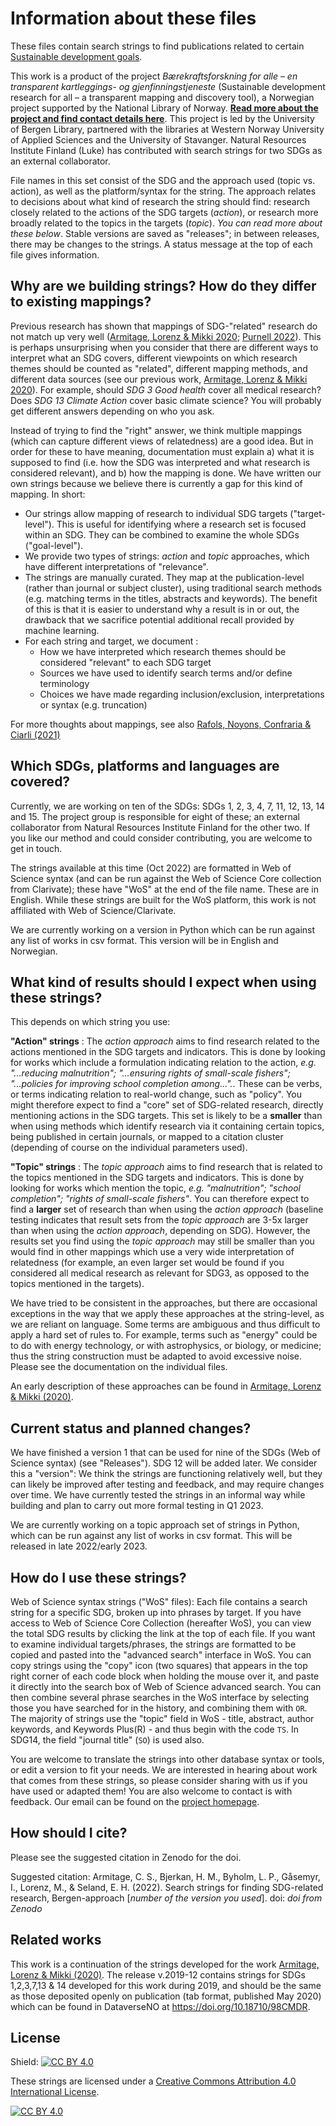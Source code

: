 # Information about these files

These files contain search strings to find publications related to certain [Sustainable development goals](https://sdgs.un.org/goals). 

This work is a product of the project *Bærekraftsforskning for alle – en transparent kartleggings- og gjenfinningstjeneste* (Sustainable development research for all – a transparent mapping and discovery tool), a Norwegian project supported by the National Library of Norway. **[Read more about the project and find contact details here](https://www.uib.no/en/ub/148804/sustainable-development-research-all-%E2%80%93-transparent-mapping-and-discovery-tool)**. This project is led by the University of Bergen Library, partnered with the libraries at Western Norway University of Applied Sciences and the University of Stavanger. Natural Resources Institute Finland (Luke) has contributed with search strings for two SDGs as an external collaborator.

File names in this set consist of the SDG and the approach used (topic vs. action), as well as the platform/syntax for the string. The approach relates to decisions about what kind of research the string should find: research closely related to the actions of the SDG targets (*action*), or research more broadly related to the topics in the targets (*topic*). *You can read more about these below*. Stable versions are saved as "releases"; in between releases, there may be changes to the strings. A status message at the top of each file gives information.

## Why are we building strings? How do they differ to existing mappings?

Previous research has shown that mappings of SDG-"related" research do not match up very well ([Armitage, Lorenz & Mikki 2020](https://doi.org/10.1162/qss_a_00071); [Purnell 2022](https://doi.org/10.1162/qss_a_00215)). This is perhaps unsurprising when you consider that there are different ways to interpret what an SDG covers, different viewpoints on which research themes should be counted as "related", different mapping methods, and different data sources (see our previous work, [Armitage, Lorenz & Mikki 2020](https://doi.org/10.1162/qss_a_00071)). For example, should *SDG 3 Good health* cover all medical research? Does *SDG 13 Climate Action* cover basic climate science? You will probably get different answers depending on who you ask.

Instead of trying to find the "right" answer, we think multiple mappings (which can capture different views of relatedness) are a good idea. But in order for these to have meaning, documentation must explain a) what it is supposed to find (i.e. how the SDG was interpreted and what research is considered relevant), and b) how the mapping is done. We have written our own strings because we believe there is currently a gap for this kind of mapping. In short:

- Our strings allow mapping of research to individual SDG targets ("target-level"). This is useful for identifying where a research set is focused within an SDG. They can be combined to examine the whole SDGs ("goal-level").
- We provide two types of strings: *action* and *topic* approaches, which have different interpretations of "relevance".
- The strings are manually curated. They map at the publication-level (rather than journal or subject cluster), using traditional search methods (e.g. matching terms in the titles, abstracts and keywords). The benefit of this is that it is easier to understand why a result is in or out, the drawback that we sacrifice potential additional recall provided by machine learning.
- For each string and target, we document :
  - How we have interpreted which research themes should be considered "relevant" to each SDG target
  - Sources we have used to identify search terms and/or define terminology
  - Choices we have made regarding inclusion/exclusion, interpretations or syntax (e.g. truncation)

For more thoughts about mappings, see also [Rafols, Noyons, Confraria & Ciarli (2021)](https://doi.org/10.31235/osf.io/yfqbd)

## Which SDGs, platforms and languages are covered? 

Currently, we are working on ten of the SDGs: SDGs 1, 2, 3, 4, 7, 11, 12, 13, 14 and 15. The project group is responsible for eight of these; an external collaborator from Natural Resources Institute Finland for the other two. If you like our method and could consider contributing, you are welcome to get in touch.

The strings available at this time (Oct 2022) are formatted in Web of Science syntax (and can be run against the Web of Science Core collection from Clarivate); these have "WoS" at the end of the file name. These are in English. While these strings are built for the WoS platform, this work is not affiliated with Web of Science/Clarivate.

We are currently working on a version in Python which can be run against any list of works in csv format. This version will be in English and Norwegian.

## What kind of results should I expect when using these strings?

This depends on which string you use:

**"Action" strings** : The *action approach* aims to find research related to the actions mentioned in the SDG targets and indicators. 
This is done by looking for works which include a formulation indicating relation to the action, *e.g. "...reducing malnutrition"; "...ensuring rights of small-scale fishers"; "...policies for improving school completion among...".*. These can be verbs, or terms indicating relation to real-world change, such as "policy". 
You might therefore expect to find a "core" set of SDG-related research, directly mentioning actions in the SDG targets. This set is likely to be a **smaller** than when using methods which identify research via it containing certain topics, being published in certain journals, or mapped to a citation cluster (depending of course on the individual parameters used).  

**"Topic" strings** : The *topic approach* aims to find research that is related to the topics mentioned in the SDG targets and indicators. 
This is done by looking for works which mention the topic, *e.g. "malnutrition"; "school completion"; "rights of small-scale fishers"*.
You can therefore expect to find a **larger** set of research than when using the *action approach* (baseline testing indicates that result sets from the *topic approach* are 3-5x larger than when using the *action approach*, depending on SDG). However, the results set you find using the *topic approach* may still be smaller than you would find in other mappings which use a very wide interpretation of relatedness (for example, an even larger set would be found if you considered all medical research as relevant for SDG3, as opposed to the topics mentioned in the targets). 

We have tried to be consistent in the approaches, but there are occasional exceptions in the way that we apply these approaches at the string-level, as we are reliant on language. Some terms are ambiguous and thus difficult to apply a hard set of rules to. For example, terms such as "energy" could be to do with energy technology, or with astrophysics, or biology, or medicine; thus the string construction must be adapted to avoid excessive noise. Please see the documentation on the individual files. 

An early description of these approaches can be found in [Armitage, Lorenz & Mikki (2020)](https://doi.org/10.1162/qss_a_00071). 

## Current status and planned changes?
We have finished a version 1 that can be used for nine of the SDGs (Web of Science syntax) (see "Releases"). SDG 12 will be added later. We consider this a "version": We think the strings are functioning relatively well, but they can likely be improved after testing and feedback, and may require changes over time. We have currently tested the strings in an informal way while building and plan to carry out more formal testing in Q1 2023.  

We are currently working on a topic approach set of strings in Python, which can be run against any list of works in csv format. This will be released in late 2022/early 2023. 

## How do I use these strings? 

Web of Science syntax strings ("WoS" files): Each file contains a search string for a specific SDG, broken up into phrases by target. If you have access to Web of Science Core Collection (hereafter WoS), you can view the total SDG results by clicking the link at the top of each file. If you want to examine individual targets/phrases, the strings are formatted to be copied and pasted into the "advanced search" interface in WoS. You can copy strings using the "copy" icon (two squares) that appears in the top right corner of each code block when holding the mouse over it, and paste it directly into the search box of Web of Science advanced search. You can then combine several phrase searches in the WoS interface by selecting those you have searched for in the history, and combining them with `OR`. The majority of strings use the "topic" field in WoS - title, abstract, author keywords, and Keywords Plus(R) - and thus begin with the code `TS`. In SDG14, the field "journal title" (`SO`) is used also. 

You are welcome to translate the strings into other database syntax or tools, or edit a version to fit your needs. We are interested in hearing about work that comes from these strings, so please consider sharing with us if you have used or adapted them! You are also welcome to contact is with feedback. Our email can be found on the [project homepage](https://www.uib.no/en/ub/148804/sustainable-development-research-all-%E2%80%93-transparent-mapping-and-discovery-tool).

## How should I cite?

Please see the suggested citation in Zenodo for the doi.

Suggested citation: Armitage, C. S., Bjerkan, H. M., Byholm, L. P., Gåsemyr, I., Lorenz, M., & Seland, E. H. (2022). Search strings for finding SDG-related research, Bergen-approach [*number of the version you used*]. doi: *doi from Zenodo*

## Related works

This work is a continuation of the strings developed for the work [Armitage, Lorenz & Mikki (2020)](https://doi.org/10.1162/qss_a_00071). The release v.2019-12 contains strings for SDGs 1,2,3,7,13 & 14 developed for this work during 2019, and should be the same as those deposited openly on publication (tab format, published May 2020) which can be found in DataverseNO at https://doi.org/10.18710/98CMDR.

## License

Shield: [![CC BY 4.0][cc-by-shield]][cc-by]

These strings are licensed under a
[Creative Commons Attribution 4.0 International License][cc-by].

[![CC BY 4.0][cc-by-image]][cc-by]

[cc-by]: http://creativecommons.org/licenses/by/4.0/
[cc-by-image]: https://i.creativecommons.org/l/by/4.0/88x31.png
[cc-by-shield]: https://img.shields.io/badge/License-CC%20BY%204.0-lightgrey.svg
